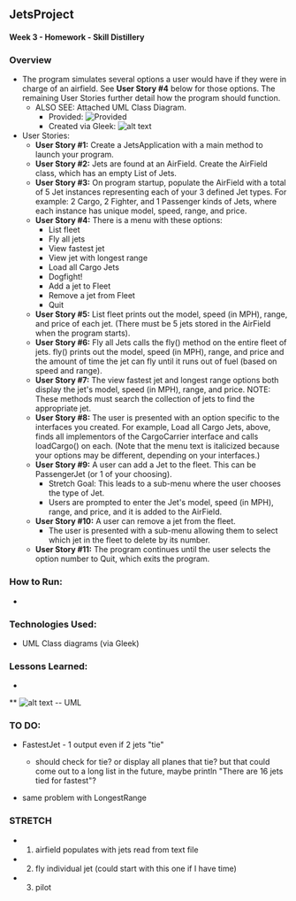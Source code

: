 ## JetsProject

#### Week 3 - Homework - Skill Distillery

### Overview

* The program simulates several options a user would have if they were in charge of an airfield. See **User Story #4** below for those options. The remaining User Stories further detail how the program should function.
	* ALSO SEE: Attached UML Class Diagram.
		* Provided: ![Provided](image.jpg)
		* Created via Gleek: ![alt text](image.jpg) 
* User Stories:
	* **User Story #1:** Create a JetsApplication with a main method to launch your program.  
	* **User Story #2:** Jets are found at an AirField. Create the AirField class, which has an empty List of Jets.
	* **User Story #3:** On program startup, populate the AirField with a total of 5 Jet instances representing each of your 3 defined Jet types. For example: 2 Cargo, 2 Fighter, and 1 Passenger kinds of Jets, where each instance has unique model, speed, range, and price. 
	* **User Story #4:** There is a menu with these options:
		* List fleet
		* Fly all jets
		* View fastest jet
		* View jet with longest range
		* Load all Cargo Jets
		* Dogfight!
		* Add a jet to Fleet
		* Remove a jet from Fleet
		* Quit
	* **User Story #5:** List fleet prints out the model, speed (in MPH), range, and price of each jet. (There must be 5 jets stored in the AirField when the program starts). 
	* **User Story #6:** Fly all Jets calls the fly() method on the entire fleet of jets. fly() prints out the model, speed (in MPH), range, and price and the amount of time the jet can fly until it runs out of fuel (based on speed and range).  
	* **User Story #7:** The view fastest jet and longest range options both display the jet's model, speed (in MPH), range, and price.
		NOTE: These methods must search the collection of jets to find the appropriate jet.  
	* **User Story #8:** The user is presented with an option specific to the interfaces you created. For example, Load all Cargo Jets, above, finds all implementors of the CargoCarrier interface and calls loadCargo() on each. (Note that the menu text is italicized because your options may be different, depending on your interfaces.)  
	* **User Story #9:** A user can add a Jet to the fleet. This can be PassengerJet (or 1 of your choosing).
		* Stretch Goal: This leads to a sub-menu where the user chooses the type of Jet.
		* Users are prompted to enter the Jet's model, speed (in MPH), range, and price, and it is added to the AirField. 
	* **User Story #10:** A user can remove a jet from the fleet.
		* The user is presented with a sub-menu allowing them to select which jet in the fleet to delete by its number. 
	* **User Story #11:** The program continues until the user selects the option number to Quit, which exits the program. 

### How to Run:

* 

### Technologies Used:

*  UML Class diagrams (via Gleek)

### Lessons Learned: 

*

** ![alt text](image.jpg)      -- UML




### TO DO:

* FastestJet - 1 output even if 2 jets "tie"
	* should check for tie? or display all planes that tie? but that could come out to a long list in the future, maybe println "There are 16 jets tied for fastest"?
	
* same problem with LongestRange

### STRETCH

* 1) airfield populates with jets read from text file
* 2) fly individual jet (could start with this one if I have time)
* 3) pilot	

	
	
	
	
	
	
	
	
	
	
	
	
